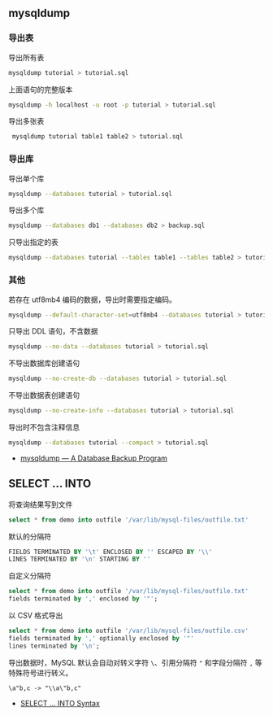 ## mysqldump

### 导出表

导出所有表

```sh
mysqldump tutorial > tutorial.sql
```

上面语句的完整版本

```sh
mysqldump -h localhost -u root -p tutorial > tutorial.sql
```

导出多张表

```sh
 mysqldump tutorial table1 table2 > tutorial.sql
```

### 导出库

导出单个库

```sh
mysqldump --databases tutorial > tutorial.sql
```

导出多个库

```sh
mysqldump --databases db1 --databases db2 > backup.sql
```

只导出指定的表

```sh
mysqldump --databases tutorial --tables table1 --tables table2 > tutorial.sql
```

### 其他

若存在 utf8mb4 编码的数据，导出时需要指定编码。

```sh
mysqldump --default-character-set=utf8mb4 --databases tutorial > tutorial.sql
```

只导出 DDL 语句，不含数据

```sh
mysqldump --no-data --databases tutorial > tutorial.sql
```

不导出数据库创建语句

```sh
mysqldump --no-create-db --databases tutorial > tutorial.sql
```

不导出数据表创建语句

```sh
mysqldump --no-create-info --databases tutorial > tutorial.sql
```

导出时不包含注释信息

```sh
mysqldump --databases tutorial --compact > tutorial.sql
```

- [mysqldump — A Database Backup Program](https://dev.mysql.com/doc/refman/5.7/en/mysqldump.html)

## SELECT ... INTO

将查询结果写到文件

```sql
select * from demo into outfile '/var/lib/mysql-files/outfile.txt'
```

默认的分隔符

```sql
FIELDS TERMINATED BY '\t' ENCLOSED BY '' ESCAPED BY '\\'
LINES TERMINATED BY '\n' STARTING BY ''
```

自定义分隔符

```sql
select * from demo into outfile '/var/lib/mysql-files/outfile.txt' 
fields terminated by ',' enclosed by '"';
```

以 CSV 格式导出

```sql
select * from demo into outfile '/var/lib/mysql-files/outfile.csv' 
fields terminated by ',' optionally enclosed by '"' 
lines terminated by '\n';
```

导出数据时，MySQL 默认会自动对转义字符 `\`、引用分隔符 `"` 和字段分隔符 `,` 等特殊符号进行转义。

```text
\a"b,c -> "\\a\"b,c"
```

- [SELECT ... INTO Syntax](https://dev.mysql.com/doc/refman/5.7/en/select-into.html)
